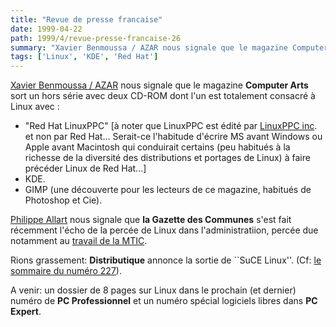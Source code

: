 ```yaml
---
title: "Revue de presse francaise"
date: 1999-04-22
path: 1999/4/revue-presse-francaise-26
summary: "Xavier Benmoussa / AZAR nous signale que le magazine Computer Arts sort un hors série avec deux CD-ROM dont l'un est totalement consacré à Linux avec : \"Red Hat LinuxPPC\" [à noter que LinuxPPC est édité par LinuxPPC inc."
tags: ['Linux', 'KDE', 'Red Hat']
---
```


<P><A HREF="mailto:azar@wanadoo.fr">Xavier Benmoussa / AZAR</A> nous signale
que le magazine <B>Computer Arts</B> sort un hors série avec deux CD-ROM
dont l'un est totalement consacré à Linux avec :</P>

<UL>

<LI>"Red Hat LinuxPPC" [à noter que LinuxPPC est édité par <A HREF="http://www.linuxppc.com/">LinuxPPC inc</A>.  et non par Red
Hat... Serait-ce l'habitude d'écrire MS avant Windows ou Apple avant
Macintosh qui conduirait certains (peu habitués à la richesse de la
diversité des distributions et portages de Linux) à faire précéder Linux
de Red Hat...]
<LI>KDE.
<LI>GIMP (une découverte pour les lecteurs de ce magazine, habitués de
Photoshop et Cie).
</UL>

<P><A HREF="mailto:pallart@nordnet.fr">Philippe Allart</A>
nous signale que <B>la Gazette des Communes</B> s'est fait récemment
l'écho de la percée de Linux dans l'administratiion,
percée due notamment au
<A HREF="http://www.mtic.pm.gouv.fr/linux/faq_oslibres.htm">travail de la
MTIC</A>.</P>

<P>Rions grassement: <B>Distributique</B>
annonce la sortie de ``SuCE Linux''. (Cf: <A HREF="http://www.distributique.fr/distrib/hebdo/227/index.html">le
sommaire du numéro 227</A>).</P>

<P>A venir: un dossier de 8 pages sur Linux dans le prochain (et dernier)
numéro de <B>PC Professionnel</B> et un numéro spécial logiciels libres
dans <B>PC Expert</B>.</P>


